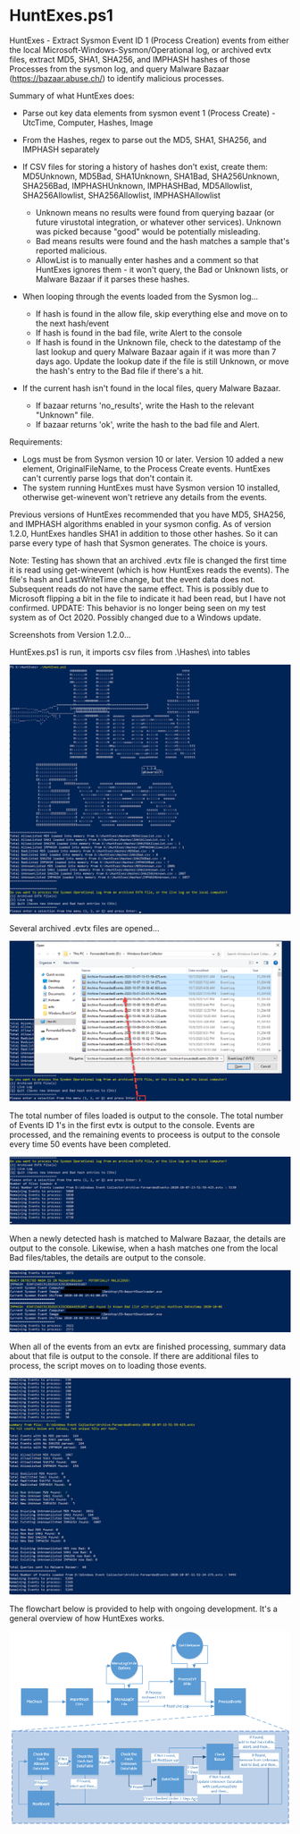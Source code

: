 # HuntExes.ps1

HuntExes - Extract Sysmon Event ID 1 (Process Creation) events from either the local Microsoft-Windows-Sysmon/Operational log, or archived evtx files, extract MD5, SHA1, SHA256, and IMPHASH hashes of those Processes from the sysmon log, and query Malware Bazaar (https://bazaar.abuse.ch/) to identify malicious processes.

Summary of what HuntExes does:
 - Parse out key data elements from sysmon event 1 (Process Create) - UtcTime, Computer, Hashes, Image
 
 - From the Hashes, regex to parse out the MD5, SHA1, SHA256, and IMPHASH separately
 
 - If CSV files for storing a history of hashes don't exist, create them: MD5Unknown, MD5Bad, SHA1Unknown, SHA1Bad, SHA256Unknown, SHA256Bad, IMPHASHUnknown, IMPHASHBad, MD5Allowlist, 
SHA256Allowlist, SHA256Allowlist, IMPHASHAllowlist
 	- Unknown means no results were found from querying bazaar (or future virustotal integration, or whatever other services).  Unknown was picked because "good" would be potentially misleading.
	- Bad means results were found and the hash matches a sample that's reported malicious.
    - AllowList is to manually enter hashes and a comment so that HuntExes ignores them - it won't query, the Bad or Unknown lists, or Malware Bazaar if it parses these hashes.
	
 - When looping through the events loaded from the Sysmon log...
    - If hash is found in the allow file, skip everything else and move on to the next hash/event
	- If hash is found in the bad file, write Alert to the console
	- If hash is found in the Unknown file, check to the datestamp of the last lookup and query Malware Bazaar again if it was more than 7 days ago.  Update the lookup date if the file is still Unknown, or move the hash's entry to the Bad file if there's a hit.
	
 - If the current hash isn't found in the local files, query Malware Bazaar.
	- If bazaar returns 'no_results', write the Hash to the relevant "Unknown" file.
	- If bazaar returns 'ok', write the hash to the bad file and Alert.
	
Requirements:
 - Logs must be from Sysmon version 10 or later.  Version 10 added a new element, OriginalFileName, to the Process Create events.  HuntExes can't currently parse logs that don't contain it.
 - The system running HuntExes must have Sysmon version 10 installed, otherwise get-winevent won't retrieve any details from the events.

Previous versions of HuntExes recommended that you have MD5, SHA256, and IMPHASH algorithms enabled in your sysmon config.  As of version 1.2.0, HuntExes handles SHA1 in addition to those other hashes.  So it can parse every type of hash that Sysmon generates.  The choice is yours.

Note:
Testing has shown that an archived .evtx file is changed the first time it is read using get-winevent (which is how HuntExes reads the events).  The file's hash and LastWriteTime change, but the event data does not.  Subsequent reads do not have the same effect.  This is possibly due to Microsoft flipping a bit in the file to indicate it had been read, but I have not confirmed. UPDATE: This behavior is no longer being seen on my test system as of Oct 2020.  Possibly changed due to a Windows update.

Screenshots from Version 1.2.0...

HuntExes.ps1 is run, it imports csv files from .\Hashes\ into tables

![Example1](/Example1.png)

Several archived .evtx files are opened...

![Example2](/Example2.png)

The total number of files loaded is output to the console.  The total number of Events ID 1's in the first evtx is output to the console.  Events are processed, and the remaining events to proceess is output to the console every time 50 events have been completed.

![Example3](/Example3.png)

When a newly detected hash is matched to Malware Bazaar, the details are output to the console.  Likewise, when a hash matches one from the local Bad files/tables, the details are output to the console.

![Example4](/Example4.png)

When all of the events from an evtx are finished processing, summary data about that file is output to the console.  If there are additional files to process, the script moves on to loading those events.

![Example5](/Example5.png)

The flowchart below is provided to help with ongoing development.  It's a general overview of how HuntExes works.

![HuntExesFlow](/HuntExesFlow.png)
